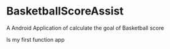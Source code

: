 # BasketballScoreAssist

A Android Application of calculate the goal of Basketball score

Is my first function app
